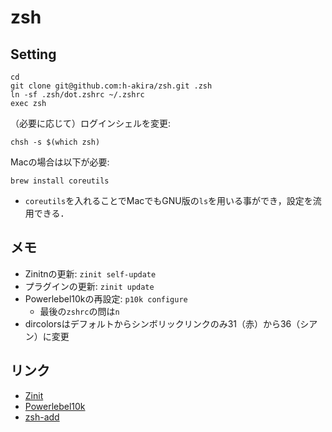 # zsh
## Setting
```
cd
git clone git@github.com:h-akira/zsh.git .zsh
ln -sf .zsh/dot.zshrc ~/.zshrc
exec zsh
```
（必要に応じて）ログインシェルを変更:
```
chsh -s $(which zsh)
```
Macの場合は以下が必要:
```
brew install coreutils
```
- `coreutils`を入れることでMacでもGNU版の`ls`を用いる事ができ，設定を流用できる．

## メモ
- Zinitnの更新: `zinit self-update`
- プラグインの更新: `zinit update`
- Powerlebel10kの再設定: `p10k configure`
  - 最後の`zshrc`の問は`n`
- dircolorsはデフォルトからシンボリックリンクのみ31（赤）から36（シアン）に変更

## リンク
- [Zinit](https://github.com/zdharma-continuum/zinit)
- [Powerlebel10k](https://github.com/romkatv/powerlevel10k)
- [zsh-add](https://github.com/h-akira/zsh-add)
